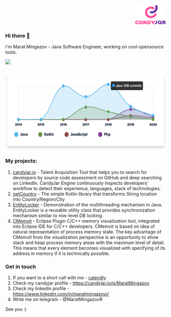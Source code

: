 <p align="right">
  <img width="96" height="60" src="candyjar_logo.png">
</p>





### Hi there 👋
I'm Marat Mingazov - Java Software Engineer, working on cool opensource tools.

![](https://komarev.com/ghpvc/?username=your-github-username&color=blueviolet)

<p align="center">
  <img width="625" height="250" src="languages.png">
</p>

### My projects:
1. [candyjar.io](https://candyjar.io) - Talent Acquisition Tool that helps you to search for developers by source code assessment on GitHub and deep searching on LinkedIn. CandyJar Engine continuously inspects developers' workflow to detect their experience, languages, stack of technologies.
2. [getCountry](https://github.com/MaratMingazovOrg/getCountry) - The simple Kotlin library that transforms String location into Country/Region/City
3. [EntityLocker](https://github.com/MaratMingazov/EntityLocker) - Demonstration of the multithreading mechanism in Java. EntityLocker is a reusable utility class that provides synchronization mechanism similar to row-level DB locking.
4. [CMemvit](https://github.com/MaratMingazov/CMemvit) - Eclipse Plugin C/C++ memory visualization tool, integrated into Eclipse IDE for C/C++ developers. CMemvit is based on idea of natural representation of process memory state. The key advantage of CMemvit from the visualization perspective is an opportunity to show stack and heap process memory areas with the maximum level of detail. This means that every element becomes visualized with specifying of its address in memory if it is technically possible.

### Get in touch
1. If you want to a short call with me - [calendly](https://calendly.com/maratmingazovr/call-with-marat-mingazov) 
2. Check my candyjar profile - https://candyjar.io/p/MaratMingazov
3. Check my linkedin profile - https://www.linkedin.com/in/maratmingazovr/
4. Write me on telegram - @MaratMingazovR

See you :)

